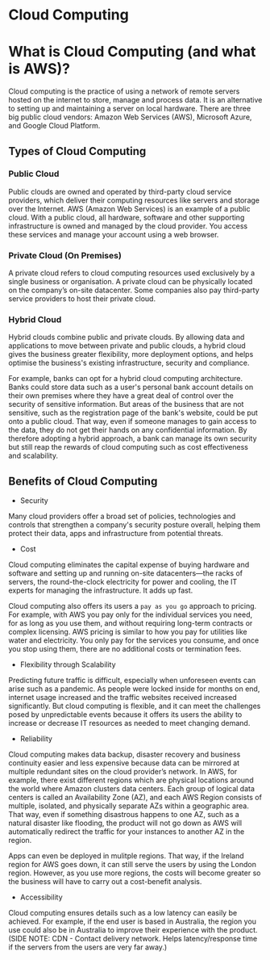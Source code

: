 # Cloud Computing

# What is Cloud Computing (and what is AWS)?

Cloud computing is the practice of using a network of remote servers hosted on the internet to store, manage and process data. It is an alternative to setting up and maintaining a server on local hardware. There are three big public cloud vendors: Amazon Web Services (AWS), Microsoft Azure, and Google Cloud Platform.

## Types of Cloud Computing

### Public Cloud

Public clouds are owned and operated by third-party cloud service providers, which deliver their computing resources like servers and storage over the Internet. AWS (Amazon Web Services) is an example of a public cloud. With a public cloud, all hardware, software and other supporting infrastructure is owned and managed by the cloud provider. You access these services and manage your account using a web browser. 

### Private Cloud (On Premises)

A private cloud refers to cloud computing resources used exclusively by a single business or organisation. A private cloud can be physically located on the company’s on-site datacenter. Some companies also pay third-party service providers to host their private cloud.

### Hybrid Cloud

Hybrid clouds combine public and private clouds. By allowing data and applications to move between private and public clouds, a hybrid cloud gives the business greater flexibility, more deployment options, and helps optimise the business's existing infrastructure, security and compliance.

For example, banks can opt for a hybrid cloud computing architecture. Banks could store data such as a user's personal bank account details on their own premises where they have a great deal of control over the security of sensitive information. But areas of the business that are not sensitive, such as the registration page of the bank's website, could be put onto a public cloud. That way, even if someone manages to gain access to the data, they do not get their hands on any confidential information. By therefore adopting a hybrid approach, a bank can manage its own security but still reap the rewards of cloud computing such as cost effectiveness and scalability.  

## Benefits of Cloud Computing

* Security 

Many cloud providers offer a broad set of policies, technologies and controls that strengthen a company's security posture overall, helping them protect their data, apps and infrastructure from potential threats.

* Cost 

Cloud computing eliminates the capital expense of buying hardware and software and setting up and running on-site datacenters—the racks of servers, the round-the-clock electricity for power and cooling, the IT experts for managing the infrastructure. It adds up fast.

Cloud computing also offers its users a `pay as you go` approach to pricing. For example, with AWS you pay only for the individual services you need, for as long as you use them, and without requiring long-term contracts or complex licensing. AWS pricing is similar to how you pay for utilities like water and electricity. You only pay for the services you consume, and once you stop using them, there are no additional costs or termination fees.

* Flexibility through Scalability 

Predicting future traffic is difficult, especially when unforeseen events can arise such as a pandemic. As people were locked inside for months on end, internet usage increased and the traffic websites received increased significantly. But cloud computing is flexible, and it can meet the challenges posed by unpredictable events because it offers its users the ability to increase or decrease IT resources as needed to meet changing demand. 

* Reliability 

Cloud computing makes data backup, disaster recovery and business continuity easier and less expensive because data can be mirrored at multiple redundant sites on the cloud provider’s network. In AWS, for example, there exist different regions which are physical locations around the world where Amazon clusters data centers. Each group of logical data centers is called an Availability Zone (AZ), and each AWS Region consists of multiple, isolated, and physically separate AZs within a geographic area. That way, even if something disastrous happens to one AZ, such as a natural disaster like flooding, the product will not go down as AWS will automatically redirect the traffic for your instances to another AZ in the region.

Apps can even be deployed in mulitple regions. That way, if the Ireland region for AWS goes down, it can still serve the users by using the London region. However, as you use more regions, the costs will become greater so the business will have to carry out a cost-benefit analysis. 

* Accessibility

Cloud computing ensures details such as a low latency can easily be achieved. For example, if the end user is based in Australia, the region you use could also be in Australia to improve their experience with the product. (SIDE NOTE: CDN - Contact delivery network. Helps latency/response time if the servers from the users are very far away.)